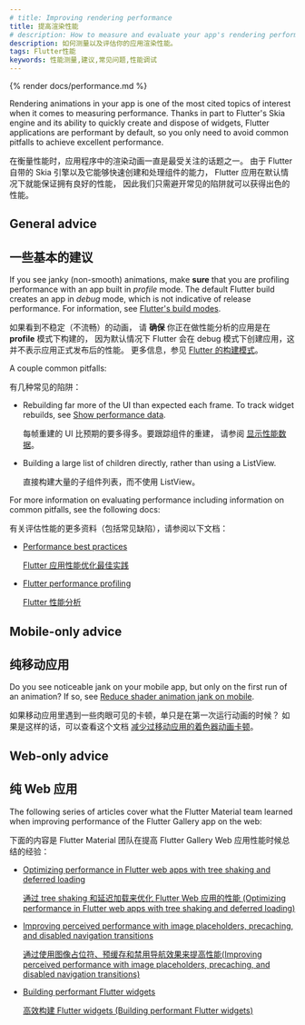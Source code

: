 ```yaml
---
# title: Improving rendering performance
title: 提高渲染性能
# description: How to measure and evaluate your app's rendering performance.
description: 如何测量以及评估你的应用渲染性能。
tags: Flutter性能
keywords: 性能测量,建议,常见问题,性能调试
---
```


{% render docs/performance.md %}

Rendering animations in your app is one of the most cited
topics of interest when it comes to measuring performance.
Thanks in part to Flutter's Skia engine and its ability
to quickly create and dispose of widgets,
Flutter applications are performant by default,
so you only need to avoid common pitfalls to achieve
excellent performance.

在衡量性能时，应用程序中的渲染动画一直是最受关注的话题之一。
由于 Flutter 自带的 Skia 引擎以及它能够快速创建和处理组件的能力，
Flutter 应用在默认情况下就能保证拥有良好的性能，
因此我们只需避开常见的陷阱就可以获得出色的性能。

## General advice

## 一些基本的建议

If you see janky (non-smooth) animations, make
**sure** that you are profiling performance with an
app built in _profile_ mode.
The default Flutter build creates an app in _debug_ mode,
which is not indicative of release performance.
For information,
see [Flutter's build modes][].

如果看到不稳定（不流畅）的动画，
请 **确保** 你正在做性能分析的应用是在 **profile** 模式下构建的，
因为默认情况下 Flutter 会在 debug 模式下创建应用，这并不表示应用正式发布后的性能。
更多信息，参见 [Flutter 的构建模式][Flutter's build modes]。

A couple common pitfalls:

有几种常见的陷阱：

* Rebuilding far more of the UI than expected each frame.
  To track widget rebuilds, see [Show performance data][].
  
  每帧重建的 UI 比预期的要多得多。要跟踪组件的重建，
  请参阅 [显示性能数据][Show performance data]。
  
* Building a large list of children directly, rather than
  using a ListView.
  
  直接构建大量的子组件列表，而不使用 ListView。

For more information on evaluating performance
including information on common pitfalls,
see the following docs:

有关评估性能的更多资料（包括常见缺陷），请参阅以下文档：

* [Performance best practices][]

  [Flutter 应用性能优化最佳实践][Performance best practices]

* [Flutter performance profiling][]

  [Flutter 性能分析][Flutter performance profiling]

## Mobile-only advice

## 纯移动应用

Do you see noticeable jank on your mobile app, but only on
the first run of an animation? If so, see
[Reduce shader animation jank on mobile][].

如果移动应用里遇到一些肉眼可见的卡顿，单只是在第一次运行动画的时候？
如果是这样的话，可以查看这个文档
[减少过移动应用的着色器动画卡顿][Reduce shader animation jank on mobile]。

[Reduce shader animation jank on mobile]: /perf/shader

## Web-only advice

## 纯 Web 应用

The following series of articles cover what the Flutter Material
team learned when improving performance of the Flutter Gallery
app on the web:

下面的内容是 Flutter Material 团队在提高
Flutter Gallery Web 应用性能时候总结的经验：

* [Optimizing performance in Flutter web apps with tree shaking and deferred loading][shaking]

  [通过 tree shaking 和延迟加载来优化 Flutter Web 应用的性能 (Optimizing performance in Flutter web apps with 
  tree shaking and deferred loading)][shaking]

* [Improving perceived performance with image placeholders, precaching, and disabled navigation transitions][images]

  [通过使用图像占位符、预缓存和禁用导航效果来提高性能(Improving perceived performance with image placeholders, precaching, and disabled navigation transitions)][images]
  
* [Building performant Flutter widgets][]

  [高效构建 Flutter widgets (Building performant Flutter widgets)][Building performant Flutter widgets]

[Building performant Flutter widgets]: {{site.flutter-medium}}/building-performant-flutter-widgets-3b2558aa08fa
[Flutter's build modes]: /testing/build-modes
[Flutter performance profiling]: /perf/ui-performance
[images]: {{site.flutter-medium}}/improving-perceived-performance-with-image-placeholders-precaching-and-disabled-navigation-6b3601087a2b
[Performance best practices]: /perf/best-practices
[shaking]: {{site.flutter-medium}}/optimizing-performance-in-flutter-web-apps-with-tree-shaking-and-deferred-loading-535fbe3cd674
[Show performance data]: /tools/android-studio#show-performance-data
